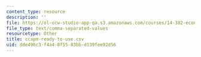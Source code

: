 ```yaml
---
content_type: resource
description: ''
file: https://ol-ocw-studio-app-qa.s3.amazonaws.com/courses/14-382-econometrics-spring-2017/dde49bc3f4a48f5583bbd139fee92d56_ccapm-ready-to-use.csv
file_type: text/comma-separated-values
resourcetype: Other
title: ccapm-ready-to-use.csv
uid: dde49bc3-f4a4-8f55-83bb-d139fee92d56
---
```

